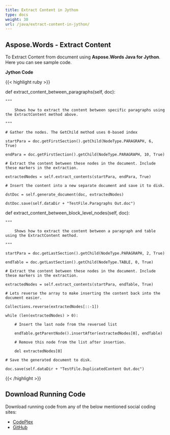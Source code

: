 ```yaml
---
title: Extract Content in Jython
type: docs
weight: 30
url: /java/extract-content-in-jython/
---
```


## **Aspose.Words - Extract Content**
To Extract Content from document using **Aspose.Words Java for Jython**. Here you can see sample code.

**Jython Code**

{{< highlight ruby >}}

 def extract_content_between_paragraphs(self, doc):

    """

        Shows how to extract the content between specific paragraphs using the ExtractContent method above.

    """

    # Gather the nodes. The GetChild method uses 0-based index

    startPara = doc.getFirstSection().getChild(NodeType.PARAGRAPH, 6, True)

    endPara = doc.getFirstSection().getChild(NodeType.PARAGRAPH, 10, True)

    # Extract the content between these nodes in the document. Include these markers in the extraction.

    extractedNodes = self.extract_contents(startPara, endPara, True)

    # Insert the content into a new separate document and save it to disk.

    dstDoc = self.generate_document(doc, extractedNodes)

    dstDoc.save(self.dataDir + "TestFile.Paragraphs Out.doc")

def extract_content_between_block_level_nodes(self, doc):

    """

        Shows how to extract the content between a paragraph and table using the ExtractContent method.

    """

    startPara = doc.getLastSection().getChild(NodeType.PARAGRAPH, 2, True)

    endTable = doc.getLastSection().getChild(NodeType.TABLE, 0, True)

    # Extract the content between these nodes in the document. Include these markers in the extraction.

    extractedNodes = self.extract_contents(startPara, endTable, True)

    # Lets reverse the array to make inserting the content back into the document easier.

    Collections.reverse(extractedNodes[::-1])

    while (len(extractedNodes) > 0):

        # Insert the last node from the reversed list

        endTable.getParentNode().insertAfter(extractedNodes[0], endTable)

        # Remove this node from the list after insertion.

        del extractedNodes[0]

    # Save the generated document to disk.

    doc.save(self.dataDir + "TestFile.DuplicatedContent Out.doc")

{{< /highlight >}}
## **Download Running Code**
Download running code from any of the below mentioned social coding sites:

- [CodePlex](https://asposewordsjavajython.codeplex.com/releases/view/619260)
- [GitHub](https://github.com/aspose-words/Aspose.Words-for-Java/releases/tag/Aspose.Words_Java_for_Jython-v1.0.0)

